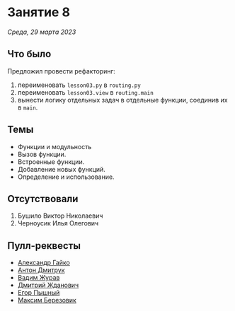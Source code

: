 # Занятие 8

_Среда, 29 марта 2023_

## Что было

Предложил провести рефакторинг:

1. переименовать `lesson03.py` в `routing.py`
2. переименовать `lesson03.view` в `routing.main`
3. вынести логику отдельных задач в отдельные функции, соединив их в `main`.

## Темы

- Функции и модульность
- Вызов функции.
- Встроенные функции.
- Добавление новых функций.
- Определение и использование.

## Отсутствовали

1. Бушило Виктор Николаевич
2. Черноусик Илья Олегович

## Пулл-реквесты

- [Александр Гайко](https://github.com/alexander-sidorov/m-pt1-63-23/pull/103)
- [Антон Дмитрук](https://github.com/alexander-sidorov/m-pt1-63-23/pull/102)
- [Вадим Журав](https://github.com/alexander-sidorov/m-pt1-63-23/pull/100)
- [Дмитрий Жданович](https://github.com/alexander-sidorov/m-pt1-63-23/pull/104)
- [Егор Пышный](https://github.com/alexander-sidorov/m-pt1-63-23/pull/97)
- [Максим Березовик](https://github.com/alexander-sidorov/m-pt1-63-23/pull/101)

